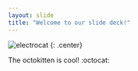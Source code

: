 ```yaml
---
layout: slide
title: "Welcome to our slide deck!"
---
```


![electrocat](https://octodex.github.com/electrocat.png)
{: .center}

The octokitten is cool! :octocat:
